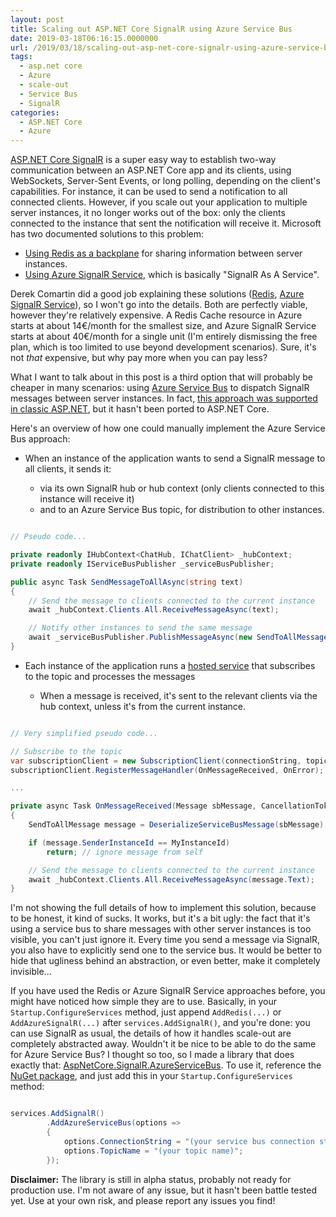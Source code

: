 ```yaml
---
layout: post
title: Scaling out ASP.NET Core SignalR using Azure Service Bus
date: 2019-03-18T06:16:15.0000000
url: /2019/03/18/scaling-out-asp-net-core-signalr-using-azure-service-bus/
tags:
  - asp.net core
  - Azure
  - scale-out
  - Service Bus
  - SignalR
categories:
  - ASP.NET Core
  - Azure
---
```



[ASP.NET Core SignalR](https://docs.microsoft.com/en-us/aspnet/core/signalr/introduction) is a super easy way to establish two-way communication between an ASP.NET Core app and its clients, using WebSockets, Server-Sent Events, or long polling, depending on the client's capabilities. For instance, it can be used to send a notification to all connected clients. However, if you scale out your application to multiple server instances, it no longer works out of the box: only the clients connected to the instance that sent the notification will receive it. Microsoft has two documented solutions to this problem:

- [Using Redis as a backplane](https://docs.microsoft.com/en-us/aspnet/core/signalr/redis-backplane) for sharing information between server instances.
- [Using Azure SignalR Service](https://docs.microsoft.com/en-us/azure/azure-signalr/signalr-overview?toc=/aspnet/core/toc.json&amp;bc=/aspnet/core/breadcrumb/toc.json), which is basically "SignalR As A Service".


Derek Comartin did a good job explaining these solutions ([Redis](https://codeopinion.com/practical-asp-net-core-signalr-scaling/), [Azure SignalR Service](https://codeopinion.com/practical-asp-net-core-signalr-azure/)), so I won't go into the details. Both are perfectly viable, however they're relatively expensive. A Redis Cache resource in Azure starts at about 14€/month for the smallest size, and Azure SignalR Service starts at about 40€/month for a single unit (I'm entirely dismissing the free plan, which is too limited to use beyond development scenarios). Sure, it's not *that* expensive, but why pay more when you can pay less?

What I want to talk about in this post is a third option that will probably be cheaper in many scenarios: using [Azure Service Bus](https://docs.microsoft.com/en-us/azure/service-bus-messaging/service-bus-messaging-overview) to dispatch SignalR messages between server instances. In fact, [this approach was supported in classic ASP.NET](https://docs.microsoft.com/en-us/aspnet/signalr/overview/performance/scaleout-with-windows-azure-service-bus), but it hasn't been ported to ASP.NET Core.

Here's an overview of how one could manually implement the Azure Service Bus approach:

- When an instance of the application wants to send a SignalR message to all clients, it sends it:

    - via its own SignalR hub or hub context (only clients connected to this instance will receive it)
    - and to an Azure Service Bus topic, for distribution to other instances.


```csharp

// Pseudo code...

private readonly IHubContext<ChatHub, IChatClient> _hubContext;
private readonly IServiceBusPublisher _serviceBusPublisher;

public async Task SendMessageToAllAsync(string text)
{
    // Send the message to clients connected to the current instance
    await _hubContext.Clients.All.ReceiveMessageAsync(text);

    // Notify other instances to send the same message
    await _serviceBusPublisher.PublishMessageAsync(new SendToAllMessage(text));
}
```
- Each instance of the application runs a [hosted service](https://docs.microsoft.com/en-us/aspnet/core/fundamentals/host/hosted-services) that subscribes to the topic and processes the messages

    - When a message is received, it's sent to the relevant clients via the hub context, unless it's from the current instance.


```csharp

// Very simplified pseudo code...

// Subscribe to the topic
var subscriptionClient = new SubscriptionClient(connectionString, topicName, subscriptionName);
subscriptionClient.RegisterMessageHandler(OnMessageReceived, OnError);

...

private async Task OnMessageReceived(Message sbMessage, CancellationToken cancellationToken)
{
    SendToAllMessage message = DeserializeServiceBusMessage(sbMessage);

    if (message.SenderInstanceId == MyInstanceId)
        return; // ignore message from self

    // Send the message to clients connected to the current instance
    await _hubContext.Clients.All.ReceiveMessageAsync(message.Text);
}
```


I'm not showing the full details of how to implement this solution, because to be honest, it kind of sucks. It works, but it's a bit ugly: the fact that it's using a service bus to share messages with other server instances is too visible, you can't just ignore it. Every time you send a message via SignalR, you also have to explicitly send one to the service bus. It would be better to hide that ugliness behind an abstraction, or even better, make it completely invisible...

If you have used the Redis or Azure SignalR Service approaches before, you might have noticed how simple they are to use. Basically, in your `Startup.ConfigureServices` method, just append `AddRedis(...)` or `AddAzureSignalR(...)` after `services.AddSignalR()`, and you're done: you can use SignalR as usual, the details of how it handles scale-out are completely abstracted away. Wouldn't it be nice to be able to do the same for Azure Service Bus? I thought so too, so I made a library that does exactly that: [AspNetCore.SignalR.AzureServiceBus](https://github.com/thomaslevesque/AspNetCore.SignalR.AzureServiceBus). To use it, reference the [NuGet package](https://www.nuget.org/packages/AspNetCore.SignalR.AzureServiceBus/1.0.0-alpha.1), and just add this in your `Startup.ConfigureServices` method:

```csharp

services.AddSignalR()
        .AddAzureServiceBus(options =>
        {
            options.ConnectionString = "(your service bus connection string)";
            options.TopicName = "(your topic name)";
        });
```

**Disclaimer:** The library is still in alpha status, probably not ready for production use. I'm not aware of any issue, but it hasn't been battle tested yet. Use at your own risk, and please report any issues you find!

